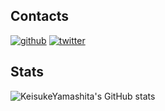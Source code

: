 ## Contacts

[![github](https://img.shields.io/github/followers/micnncim?label=Follow%20%40KeisukeYamashita&style=social)](https://github.com/KeisukeYamashita)
[![twitter](https://img.shields.io/twitter/follow/_k_e_k_e?style=social)](https://twitter.com/_k_e_k_e)

## Stats

![KeisukeYamashita's GitHub stats](https://github-readme-stats.vercel.app/api?username=KeisukeYamashita)
